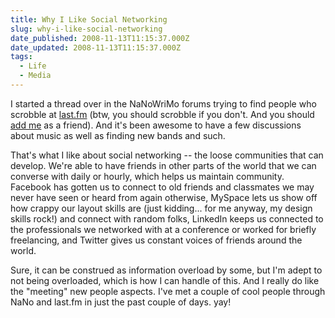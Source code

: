 ```yaml
---
title: Why I Like Social Networking
slug: why-i-like-social-networking
date_published: 2008-11-13T11:15:37.000Z
date_updated: 2008-11-13T11:15:37.000Z
tags:
  - Life
  - Media
---
```


I started a thread over in the NaNoWriMo forums trying to find people who scrobble at [last.fm](https://last.fm) (btw, you should scrobble if you don't. And you should [add me](https://www.last.fm/user/asilentthing) as a friend). And it's been awesome to have a few discussions about music as well as finding new bands and such.

That's what I like about social networking -- the loose communities that can develop. We're able to have friends in other parts of the world that we can converse with daily or hourly, which helps us maintain community. Facebook has gotten us to connect to old friends and classmates we may never have seen or heard from again otherwise, MySpace lets us show off how crappy our layout skills are (just kidding... for me anyway, my design skills rock!) and connect with random folks, LinkedIn keeps us connected to the professionals we networked with at a conference or worked for briefly freelancing, and Twitter gives us constant voices of friends around the world.

Sure, it can be construed as information overload by some, but I'm adept to not being overloaded, which is how I can handle of this. And I really do like the "meeting" new people aspects. I've met a couple of cool people through NaNo and last.fm in just the past couple of days. yay!
